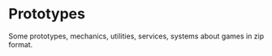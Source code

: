 # Prototypes

  Some prototypes, mechanics, utilities, services, systems about games in zip format.

